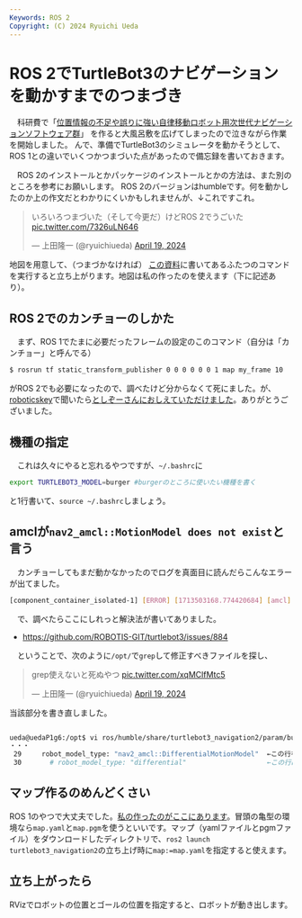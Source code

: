 ```yaml
---
Keywords: ROS 2
Copyright: (C) 2024 Ryuichi Ueda
---
```


# ROS 2でTurtleBot3のナビゲーションを動かすまでのつまづき

　科研費で「[位置情報の不足や誤りに強い自律移動ロボット用次世代ナビゲーションソフトウェア群](https://kaken.nii.ac.jp/grant/KAKENHI-PROJECT-24K15127/)」
を作ると大風呂敷を広げてしまったので泣きながら作業を開始しました。
んで、準備でTurtleBot3のシミュレータを動かそうとして、
ROS 1との違いでいくつかつまづいた点があったので備忘録を書いておきます。

　ROS 2のインストールとかパッケージのインストールとかの方法は、また別のところを参考にお願いします。
ROS 2のバージョンはhumbleです。何を動かしたのか上の作文だとわかりにくいかもしれませんが、↓これですこれ。


<blockquote class="twitter-tweet"><p lang="ja" dir="ltr">いろいろつまづいた（そして今更だ）けどROS 2でうごいた <a href="https://t.co/7326uLN646">pic.twitter.com/7326uLN646</a></p>&mdash; 上田隆一 (@ryuichiueda) <a href="https://twitter.com/ryuichiueda/status/1781202302126391381?ref_src=twsrc%5Etfw">April 19, 2024</a></blockquote> <script async src="https://platform.twitter.com/widgets.js" charset="utf-8"></script>

地図を用意して、（つまづかなければ）
[この資料](https://brain.cc.kogakuin.ac.jp/~kanamaru/lecture/ROS2/index5.html)に書いてあるふたつのコマンドを実行すると立ち上がります。地図は私の作ったのを使えます（下に記述あり）。

## ROS 2でのカンチョーのしかた

　まず、ROS 1でたまに必要だったフレームの設定のこのコマンド（自分は「カンチョー」と呼んでる）

```bash
$ rosrun tf static_transform_publisher 0 0 0 0 0 0 1 map my_frame 10
```

がROS 2でも必要になったので、調べたけど分からなくて死にました。が、[roboticskey](https://mi0.robotician.jp/)で聞いたら[としぞーさんにおしえていただけました](https://mi0.robotician.jp/notes/9s8mz0m7q2)。ありがとうございました。

## 機種の指定

　これは久々にやると忘れるやつですが、`~/.bashrc`に

```bash
export TURTLEBOT3_MODEL=burger #burgerのところに使いたい機種を書く
```

と1行書いて、`source ~/.bashrc`しましょう。

## amclが`nav2_amcl::MotionModel does not exist`と言う

　カンチョーしてもまだ動かなかったのでログを真面目に読んだらこんなエラーが出てました。

```bash
[component_container_isolated-1] [ERROR] [1713503168.774420684] [amcl]: Original error: According to the loaded plugin descriptions the class differential with base class type nav2_amcl::MotionModel does not exist. Declared types are nav2_amcl::DifferentialMotionModel nav2_amcl::OmniMotionModel
```

　で、調べたらここにしれっと解決法が書いてありました。

* https://github.com/ROBOTIS-GIT/turtlebot3/issues/884

　ということで、次のように`/opt/`で`grep`して修正すべきファイルを探し、

<blockquote class="twitter-tweet"><p lang="ja" dir="ltr">grep使えないと死ぬやつ <a href="https://t.co/xqMClfMtc5">pic.twitter.com/xqMClfMtc5</a></p>&mdash; 上田隆一 (@ryuichiueda) <a href="https://twitter.com/ryuichiueda/status/1781203280355570079?ref_src=twsrc%5Etfw">April 19, 2024</a></blockquote> <script async src="https://platform.twitter.com/widgets.js" charset="utf-8"></script>

当該部分を書き直しました。

```bash

ueda@uedaP1g6:/opt$ vi ros/humble/share/turtlebot3_navigation2/param/burger.yaml 
・・・
 29     robot_model_type: "nav2_amcl::DifferentialMotionModel"  ←この行を加える
 30       # robot_model_type: "differential"                    ←この行は#でコメントアウト
```

## マップ作るのめんどくさい

ROS 1のやつで大丈夫でした。[私の作ったのがここにあります](https://github.com/ryuichiueda/value_iteration/tree/main/maps)。冒頭の亀型の環境なら`map.yaml`と`map.pgm`を使うといいです。マップ（yamlファイルとpgmファイル）をダウンロードしたディレクトリで、`ros2 launch turtlebot3_navigation2`の立ち上げ時に`map:=map.yaml`を指定すると使えます。

## 立ち上がったら

RVizでロボットの位置とゴールの位置を指定すると、ロボットが動き出します。
